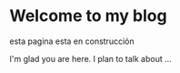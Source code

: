 # Welcome to my blog
esta pagina esta en construcción

I'm glad you are here. I plan to talk about ...
